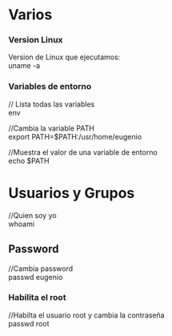 # Varios  
### Version Linux  
Version de Linux que ejecutamos:  
uname -a  

### Variables de entorno  
// Lista todas las variables  
env  

//Cambia la variable PATH  
export PATH=$PATH:/usr/home/eugenio  

//Muestra el valor de una variable de entorno  
echo $PATH  

# Usuarios y Grupos  
//Quien soy yo  
whoami  

## Password
//Cambia password  
passwd eugenio  

### Habilita el root    
//Habilta el usuario root y cambia la contraseña  
passwd root  
